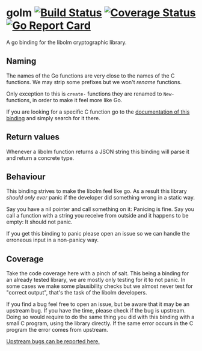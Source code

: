 # golm [![Build Status](https://travis-ci.org/targodan/golm.svg?branch=master)](https://travis-ci.org/targodan/golm) [![Coverage Status](https://coveralls.io/repos/github/targodan/golm/badge.svg?branch=master)](https://coveralls.io/github/targodan/golm?branch=master) [![Go Report Card](https://goreportcard.com/badge/github.com/targodan/golm)](https://goreportcard.com/report/github.com/targodan/golm)

A go binding for the libolm cryptographic library.

## Naming

The names of the Go functions are very close to the names of the C functions. We may strip some prefixes but we won't *rename* functions.

Only exception to this is `create-` functions they are renamed to `New-` functions, in order to make it feel more like Go.

If you are looking for a specific C function go to the [documentation of this binding](https://godoc.org/github.com/targodan/golm) and simply search for it there.

## Return values

Whenever a libolm function returns a JSON string this binding will parse it and return a concrete type.

## Behaviour

This binding strives to make the libolm feel like go. As a result this library *should only ever* panic if the developer did something wrong in a static way.

Say you have a nil pointer and call something on it: Panicing is fine.
Say you call a function with a string you receive from outside and it happens to be empty: It should not panic.

If you get this binding to panic please open an issue so we can handle the erroneous input in a non-panicy way.

## Coverage

Take the code coverage here with a pinch of salt. This being a binding for an already tested library, we are mostly only testing for it to not panic. In some cases we make some plausibility checks but we almost never test for "correct output", that's the task of the libolm developers.

If you find a bug feel free to open an issue, but be aware that it may be an upstream bug. If you have the time, please check if the bug is upstream. Doing so would require to do the same thing you did with this binding with a small C program, using the library directly. If the same error occurs in the C program the error comes from upstream.

[Upstream bugs can be reported here.](https://github.com/matrix-org/olm/issues)

